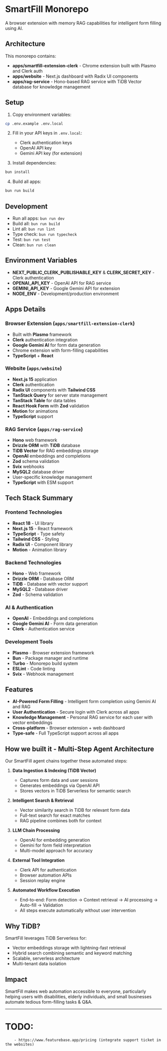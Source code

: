 # SmartFill Monorepo

A browser extension with memory RAG capabilities for intelligent form filling using AI.

## Architecture

This monorepo contains:

- **apps/smartfill-extension-clerk** - Chrome extension built with Plasmo and Clerk auth
- **apps/website** - Next.js dashboard with Radix UI components  
- **apps/rag-service** - Hono-based RAG service with TiDB Vector database for knowledge management

## Setup

1. Copy environment variables:
```bash
cp .env.example .env.local
```

2. Fill in your API keys in `.env.local`:
   - Clerk authentication keys
   - OpenAI API key  
   - Gemini API key (for extension)

3. Install dependencies:
```bash
bun install
```

4. Build all apps:
```bash
bun run build
```

## Development

- Run all apps: `bun run dev`
- Build all: `bun run build`
- Lint all: `bun run lint`
- Type check: `bun run typecheck`
- Test: `bun run test`
- Clean: `bun run clean`

## Environment Variables

- **NEXT_PUBLIC_CLERK_PUBLISHABLE_KEY** & **CLERK_SECRET_KEY** - Clerk authentication
- **OPENAI_API_KEY** - OpenAI API for RAG service
- **GEMINI_API_KEY** - Google Gemini API for extension
- **NODE_ENV** - Development/production environment

## Apps Details

### Browser Extension (`apps/smartfill-extension-clerk`)
- Built with **Plasmo** framework
- **Clerk** authentication integration
- **Google Gemini AI** for form data generation
- Chrome extension with form-filling capabilities
- **TypeScript** + **React**

### Website (`apps/website`) 
- **Next.js 15** application
- **Clerk** authentication
- **Radix UI** components with **Tailwind CSS**
- **TanStack Query** for server state management
- **TanStack Table** for data tables
- **React Hook Form** with **Zod** validation
- **Motion** for animations
- **TypeScript** support

### RAG Service (`apps/rag-service`)
- **Hono** web framework
- **Drizzle ORM** with **TiDB** database
- **TiDB Vector** for RAG embeddings storage
- **OpenAI** embeddings and completions
- **Zod** schema validation
- **Svix** webhooks
- **MySQL2** database driver
- User-specific knowledge management
- **TypeScript** with ESM support

## Tech Stack Summary

### Frontend Technologies
- **React 18** - UI library
- **Next.js 15** - React framework
- **TypeScript** - Type safety
- **Tailwind CSS** - Styling
- **Radix UI** - Component library
- **Motion** - Animation library

### Backend Technologies  
- **Hono** - Web framework
- **Drizzle ORM** - Database ORM
- **TiDB** - Database with vector support
- **MySQL2** - Database driver
- **Zod** - Schema validation

### AI & Authentication
- **OpenAI** - Embeddings and completions
- **Google Gemini AI** - Form data generation
- **Clerk** - Authentication service

### Development Tools
- **Plasmo** - Browser extension framework
- **Bun** - Package manager and runtime
- **Turbo** - Monorepo build system
- **ESLint** - Code linting
- **Svix** - Webhook management

## Features

- **AI-Powered Form Filling** - Intelligent form completion using Gemini AI and RAG
- **User Authentication** - Secure login with Clerk across all apps
- **Knowledge Management** - Personal RAG service for each user with vector embeddings
- **Cross-platform** - Browser extension + web dashboard
- **Type-safe** - Full TypeScript support across all apps

## How we built it - Multi-Step Agent Architecture

Our SmartFill agent chains together these automated steps:

1. **Data Ingestion & Indexing (TiDB Vector)**
   - Captures form data and user sessions
   - Generates embeddings via OpenAI API
   - Stores vectors in TiDB Serverless for semantic search

2. **Intelligent Search & Retrieval**
   - Vector similarity search in TiDB for relevant form data
   - Full-text search for exact matches
   - RAG pipeline combines both for context

3. **LLM Chain Processing**
   - OpenAI for embedding generation
   - Gemini for form field interpretation
   - Multi-model approach for accuracy

4. **External Tool Integration**
   - Clerk API for authentication
   - Browser automation APIs
   - Session replay engine

5. **Automated Workflow Execution**
   - End-to-end: Form detection → Context retrieval → AI processing → Auto-fill → Validation
   - All steps execute automatically without user intervention

## Why TiDB?

SmartFill leverages TiDB Serverless for:
- Vector embeddings storage with lightning-fast retrieval
- Hybrid search combining semantic and keyword matching
- Scalable, serverless architecture
- Multi-tenant data isolation

## Impact

SmartFill makes web automation accessible to everyone, particularly helping users with disabilities, elderly individuals, and small businesses automate tedious form-filling tasks & Q&A.

---

# TODO: 
        - https://www.featurebase.app/pricing (integrate support ticket in the websites)